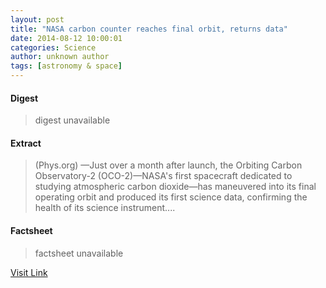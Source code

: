 ```yaml
---
layout: post
title: "NASA carbon counter reaches final orbit, returns data"
date: 2014-08-12 10:00:01
categories: Science
author: unknown author
tags: [astronomy & space]
---
```



#### Digest
>digest unavailable

#### Extract
>(Phys.org) —Just over a month after launch, the Orbiting Carbon Observatory-2 (OCO-2)—NASA's first spacecraft dedicated to studying atmospheric carbon dioxide—has maneuvered into its final operating orbit and produced its first science data, confirming the health of its science instrument....

#### Factsheet
>factsheet unavailable

[Visit Link](http://phys.org/news327039998.html)



